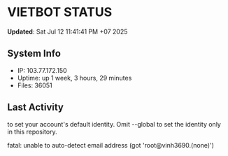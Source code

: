 # VIETBOT STATUS
**Updated**: Sat Jul 12 11:41:41 PM +07 2025

## System Info
- IP: 103.77.172.150
- Uptime: up 1 week, 3 hours, 29 minutes
- Files: 36051

## Last Activity

to set your account's default identity.
Omit --global to set the identity only in this repository.

fatal: unable to auto-detect email address (got 'root@vinh3690.(none)')
